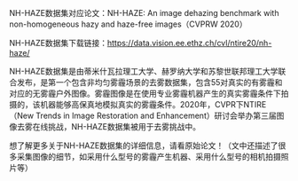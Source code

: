 NH-HAZE数据集对应论文：NH-HAZE: An image dehazing benchmark with non-homogeneous hazy and haze-free images（CVPRW 2020）

NH-HAZE数据集下载链接：https://data.vision.ee.ethz.ch/cvl/ntire20/nh-haze/

NH-HAZE数据集是由蒂米什瓦拉理工大学、赫罗纳大学和苏黎世联邦理工大学联合发布，是第一个包含非均匀雾霾场景的去雾数据集，包含55对真实的有雾霾和对应的无雾霾户外图像。雾霾图像是在使用专业雾霾机器产生的真实雾霾条件下拍摄的，该机器能够高保真地模拟真实的雾霾条件。2020年，CVPR下NTIRE（New Trends in Image Restoration and Enhancement）研讨会举办第三届图像去雾在线挑战，NH-HAZE数据集被用于去雾挑战中。

想了解更多关于​NH-HAZE数据集的详细信息，请看原始论文！（文中还描述了很多采集图像的细节，如采用什么型号的雾霾产生机器、采用什么型号的相机拍摄照片等）
